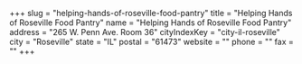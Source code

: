 +++
slug = "helping-hands-of-roseville-food-pantry"
title = "Helping Hands of Roseville Food Pantry"
name = "Helping Hands of Roseville Food Pantry"
address = "265 W. Penn Ave. Room 36"
cityIndexKey = "city-il-roseville"
city = "Roseville"
state = "IL"
postal = "61473"
website = ""
phone = ""
fax = ""
+++

